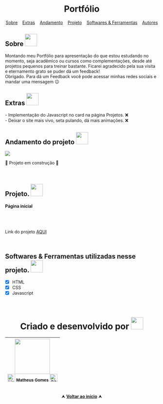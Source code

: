 <div id="topo"</div>
<div align="center"> <h1>Portfólio</h1></div>


<div id="inicio" align=center>
  <a href="#sobre">Sobre</a>&nbsp;&nbsp;&nbsp;
  <a href="#extras">Extras</a>&nbsp;&nbsp;&nbsp;
  <a href="#andamento">Andamento</a>&nbsp;&nbsp;&nbsp;
  <a href="#projeto">Projeto</a>&nbsp;&nbsp;&nbsp;
  <a href="#linguagens">Softwares & Ferramentas</a>&nbsp;&nbsp;&nbsp;
  <a href="#autor">Autores<a>
</div>

<h2 id="sobre">Sobre <img width="40px" src="https://github.com/MatheusPCRJ/Readme/assets/112782424/bcf36eeb-6685-4773-bda9-b4f2461081ae"></h2>

Montando meu Portfólio para apresentação do que estou estudando no momento, seja acadêmico ou cursos como complementações, desde até projetos
pequenos para treinar bastante. Ficarei agradecido pela sua visita e eternamento grato se puder dá um feedback! <br>
Obrigado.
Para dá um Feedback você pode acessar minhas redes sociais e mandar uma mensagem 😉
<br>

<h2 id="extras">Extras <img width="40px" src="https://github.com/MatheusPCRJ/Readme/assets/112782424/04392b0e-cc38-4b15-ab1c-572f07cb8ca0"></h2>
<!-- ✔️ -->
  - Implementação do Javascript no card na página Projetos. ❌ <br>
  - Deixar o site mais vivo, seta pulando, dá mais animações. ❌

<br>

<h2 id="andamento">Andamento do projeto <img width="40px" src="https://github.com/MatheusPCRJ/Readme/assets/112782424/6aab969d-d889-488b-84e6-8b35b9130f03"></h2>

 <img src="http://img.shields.io/static/v1?label=STATUS&message=%20NAO+FINALIZADO&color=ff0000&style=for-the-badge"/> 

:construction: Projeto em construção :construction:


<br>


<h2 id="projeto">Projeto. <img width="40px" src="https://github.com/MatheusPCRJ/Readme/assets/112782424/3700d0c0-4fb7-4d3f-97e3-d8b17811f40d"></h2>

<h4>Página inicial</h4>
<!-- <img src=""> -->

<br><br>

Link do projeto <a href="https://portfolio-dev-matheus.vercel.app/">AQUI<a>


<br>


<h2 id="linguagens">Softwares & Ferramentas utilizadas nesse projeto. <img width="40px" src="https://github.com/MatheusPCRJ/Readme/assets/112782424/850f5d3c-20a0-421d-a10f-a5ca7dc2e45b"></h2>

  - [x] HTML
  - [x] CSS
  - [x] Javascript
<br>

<div id="autor" align="center">

# Criado e desenvolvido por <img width="40px" src="https://github.com/MatheusPCRJ/Readme/assets/112782424/c0b76a1a-e94a-4383-897c-b8d1a581236f">

| <img src="https://avatars.githubusercontent.com/u/112782424?v=4" width=115><br><sub> <a href="https://www.linkedin.com/in/matheus-gomes-780339211/" target="_blank"><img src="https://cdn-icons-png.flaticon.com/512/145/145807.png" height="25em" title="LinkedIn de Matheus Gomes"></a> **Matheus Gomes**  <a href="https://github.com/MatheusPCRJ" target="_blank"><img src="https://cdn-icons-png.flaticon.com/512/733/733553.png" height="25em" title="GitHub de MatheusPCRJ"></a></sub> |
| :---: |

</div>

<br>

<div align="center">
  &#11165;&nbsp;<a href="#topo"><strong>Voltar ao início</strong></a>&nbsp;&#11165;
</div>
